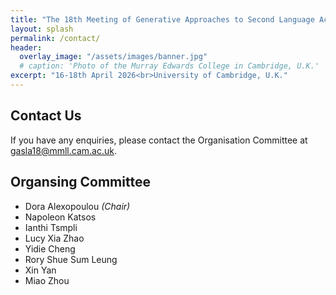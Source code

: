 ```yaml
---
title: "The 18th Meeting of Generative Approaches to Second Language Acquisition"
layout: splash
permalink: /contact/
header:
  overlay_image: "/assets/images/banner.jpg"
  # caption: 'Photo of the Murray Edwards College in Cambridge, U.K.'
excerpt: "16-18th April 2026<br>University of Cambridge, U.K."
---
```


## Contact Us

If you have any enquiries, please contact the Organisation Committee at <a href="mailto:gasla18@mmll.cam.ac.uk" target="_blank">gasla18@mmll.cam.ac.uk</a>. 

## Organsing Committee

* Dora Alexopoulou _(Chair)_
* Napoleon Katsos
* Ianthi Tsmpli
* Lucy Xia Zhao
* Yidie Cheng
* Rory Shue Sum Leung
* Xin Yan
* Miao Zhou

